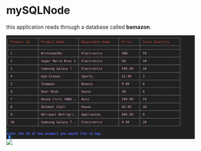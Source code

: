 # mySQLNode
this application reads through a database called **bamazon**.

<img src="/table.png" align="left" width=“250” height =“250” > 
<img src="https://github.com/favicon.ico" width=“250” height =“250”>
